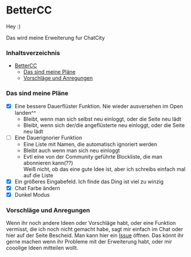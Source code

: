 # BetterCC

Hey :)

Das wird meine Erweiterung fur ChatCity

### Inhaltsverzeichnis

- [BetterCC](#bettercc)
  - [Das sind meine Pläne](#das-sind-meine-pl%C3%A4ne)
  - [Vorschläge und Anregungen](#vorschl%C3%A4ge-und-anregungen)

### Das sind meine Pläne

- [x] Eine bessere Dauerflüster Funktion. Nie wieder ausversehen im Open landen^^
  - Bleibt, wenn man sich selbst neu einloggt, oder die Seite neu lädt
  - Bleibt, wenn sich der/die angeflüsterte neu einloggt, oder die Seite neu lädt
- [ ] Eine Dauerignorier Funktion
  - Eine Liste mit Namen, die automatisch ignoriert werden
  - Bleibt auch wenn man sich neu einloggt
  - Evtl eine von der Community geführte Blockliste, die man abonnieren kann(??)<br>
    Weiß nicht, ob das eine gute Idee ist, aber ich schreibs einfach mal auf die Liste
- [x] Ein größeres Eingabefeld. Ich finde das Ding ist viel zu winzig
- [x] Chat Farbe ändern
- [x] Dunkel Modus

### Vorschläge und Anregungen

Wenn ihr noch andere Ideen oder Vorschläge habt, oder eine Funktion vermisst,
die ich noch nicht gemacht habe, sagt mir einfach im Chat oder hier auf der Seite Bescheid.
Man kann hier ein [Issue](https://github.com/SarahDieCoolige/BetterCC/issues) öffnen.
Das könnt ihr gerne machen wenn ihr Probleme mit der Erweiterung habt, oder mir cooolige Ideen mitteilen wollt.
